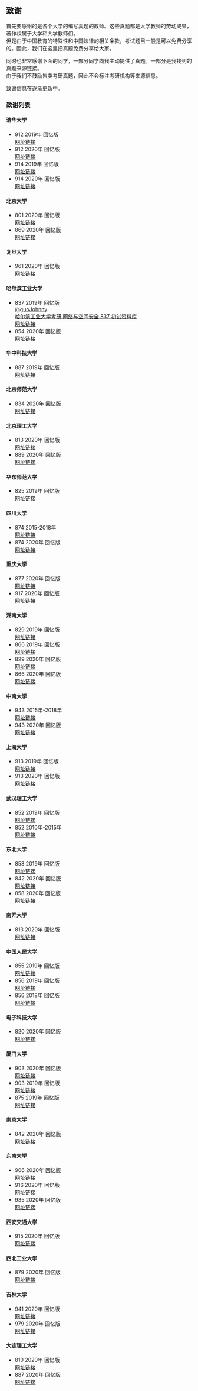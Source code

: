 ## 致谢

首先要感谢的是各个大学的编写真题的教师。这些真题都是大学教师的劳动成果，著作权属于大学和大学教师们。  
但是由于中国教育的特殊性和中国法律的相关条款，考试题目一般是可以免费分享的。因此，我们在这里把真题免费分享给大家。  

同时也非常感谢下面的同学，一部分同学向我主动提供了真题。一部分是我找到的真题来源链接。  
由于我们不鼓励售卖考研真题，因此不会标注考研机构等来源信息。

致谢信息在逐渐更新中。

### 致谢列表

#### 清华大学
* 912 2019年 回忆版  
[网址链接](http://www.cskaoyan.com/thread-652675-1-1.html) 
* 912 2020年 回忆版  
[网址链接](http://www.cskaoyan.com/thread-658368-1-1.html) 
* 914 2019年 回忆版  
[网址链接](http://www.cskaoyan.com/thread-652609-1-2.html) 
* 914 2020年 回忆版  
[网址链接](http://www.cskaoyan.com/thread-658378-1-1.html) 

#### 北京大学
* 801 2020年 回忆版  
[网址链接](http://www.cskaoyan.com/thread-658373-1-3.html) 
* 869 2020年 回忆版  
[网址链接](http://www.cskaoyan.com/thread-658414-1-3.html) 

#### 复旦大学
* 961 2020年 回忆版  
[网址链接](http://www.cskaoyan.com/thread-658479-1-1.html) 

#### 哈尔滨工业大学 
* 837 2019年 回忆版  
[@guoJohnny](https://github.com/guoJohnny)  
[哈尔滨工业大学考研 网络与空间安全 837 初试资料库](https://github.com/guoJohnny/-837-)  
[网址链接](http://www.cskaoyan.com/thread-652587-1-1.html) 
* 854 2020年 回忆版  
[网址链接](http://www.cskaoyan.com/thread-658480-1-1.html)  

#### 华中科技大学
* 887 2019年 回忆版  
[网址链接](http://www.cskaoyan.com/thread-652653-1-2.html) 

#### 北京师范大学
* 834 2020年 回忆版  
[网址链接](http://www.cskaoyan.com/thread-658369-1-1.html) 

#### 北京理工大学
* 813 2020年 回忆版  
[网址链接](http://www.cskaoyan.com/thread-658382-1-1.html) 
* 889 2020年 回忆版  
[网址链接](https://www.cnblogs.com/xuwangzihao/p/12081845.html) 

#### 华东师范大学
* 825 2019年 回忆版  
[网址链接](http://825.malic.xyz/2019/) 

#### 四川大学
* 874 2015-2018年  
[网址链接](http://www.cskaoyan.com/thread-654270-1-1.html) 
* 874 2020年 回忆版  
[网址链接](http://www.cskaoyan.com/thread-658397-1-1.html) 

#### 重庆大学
* 877 2020年 回忆版  
[网址链接](http://www.cskaoyan.com/thread-658404-1-1.html) 
* 917 2020年 回忆版  
[网址链接](http://www.cskaoyan.com/thread-658405-1-1.html) 

#### 湖南大学
* 829 2019年 回忆版  
[网址链接](http://www.cskaoyan.com/thread-652611-1-1.html) 
* 866 2019年 回忆版  
[网址链接](http://www.cskaoyan.com/thread-652660-1-1.html) 
* 829 2020年 回忆版  
[网址链接](http://www.cskaoyan.com/thread-658419-1-1.html) 
* 866 2020年 回忆版  
[网址链接](http://www.cskaoyan.com/thread-658380-1-1.html) 

#### 中南大学
* 943 2015年-2018年  
[网址链接](http://www.cskaoyan.com/thread-653511-1-1.html) 
* 943 2020年 回忆版  
[网址链接](http://www.cskaoyan.com/thread-658560-1-1.html) 

#### 上海大学
* 913 2019年 回忆版  
[网址链接](http://www.cskaoyan.com/thread-652681-1-1.html)
* 913 2020年 回忆版  
[网址链接](http://www.cskaoyan.com/thread-658367-1-1.html) 

#### 武汉理工大学
* 852 2019年 回忆版  
[网址链接](http://www.cskaoyan.com/thread-654572-1-1.html)
* 852 2010年-2015年   
[网址链接](http://www.cskaoyan.com/thread-639392-1-1.html)

#### 东北大学
* 858 2019年 回忆版  
[网址链接](http://www.cskaoyan.com/thread-652743-1-2.html)  
* 842 2020年 回忆版  
[网址链接](http://www.cskaoyan.com/thread-658415-1-1.html)  
* 858 2020年 回忆版  
[网址链接](http://www.cskaoyan.com/thread-658487-1-1.html)  

#### 南开大学
* 813 2020年 回忆版  
[网址链接](http://www.cskaoyan.com/thread-658364-1-1.html)  

#### 中国人民大学
* 855 2019年 回忆版  
[网址链接](http://www.cskaoyan.com/thread-652779-1-1.html)  
* 856 2019年 回忆版  
[网址链接](http://www.cskaoyan.com/thread-652901-1-1.html)  
* 856 2018年 回忆版  
[网址链接](http://www.cskaoyan.com/thread-648661-1-1.html)  

#### 电子科技大学
* 820 2020年 回忆版  
[网址链接](http://www.cskaoyan.com/thread-658409-1-1.html)  

#### 厦门大学
* 903 2020年 回忆版  
[网址链接](http://www.cskaoyan.com/thread-658379-1-1.html)  
* 903 2019年 回忆版  
[网址链接](http://www.cskaoyan.com/thread-652646-1-2.html)  
* 875 2019年 回忆版  
[网址链接](http://www.cskaoyan.com/thread-652603-1-1.html)  

#### 南京大学
* 842 2020年 回忆版  
[网址链接](http://www.cskaoyan.com/thread-658395-1-2.html)  

#### 东南大学
* 906 2020年 回忆版  
[网址链接](http://www.cskaoyan.com/thread-658393-1-1.html)  
* 916 2020年 回忆版  
[网址链接](http://www.cskaoyan.com/thread-658565-1-1.html)  
* 935 2020年 回忆版  
[网址链接](http://www.cskaoyan.com/thread-658383-1-1.html)  

#### 西安交通大学
* 915 2020年 回忆版  
[网址链接](http://www.cskaoyan.com/thread-658450-1-1.html)  

#### 西北工业大学
* 879 2020年 回忆版  
[网址链接](http://www.cskaoyan.com/thread-658421-1-1.html)  

#### 吉林大学
* 941 2020年 回忆版  
[网址链接](http://www.cskaoyan.com/thread-658459-1-1.html)  
* 979 2020年 回忆版  
[网址链接](http://www.cskaoyan.com/thread-658762-1-1.html)  

#### 大连理工大学
* 810 2020年 回忆版  
[网址链接](http://www.cskaoyan.com/thread-658374-1-1.html)  
* 887 2020年 回忆版  
[网址链接](http://www.cskaoyan.com/thread-658371-1-1.html)  
